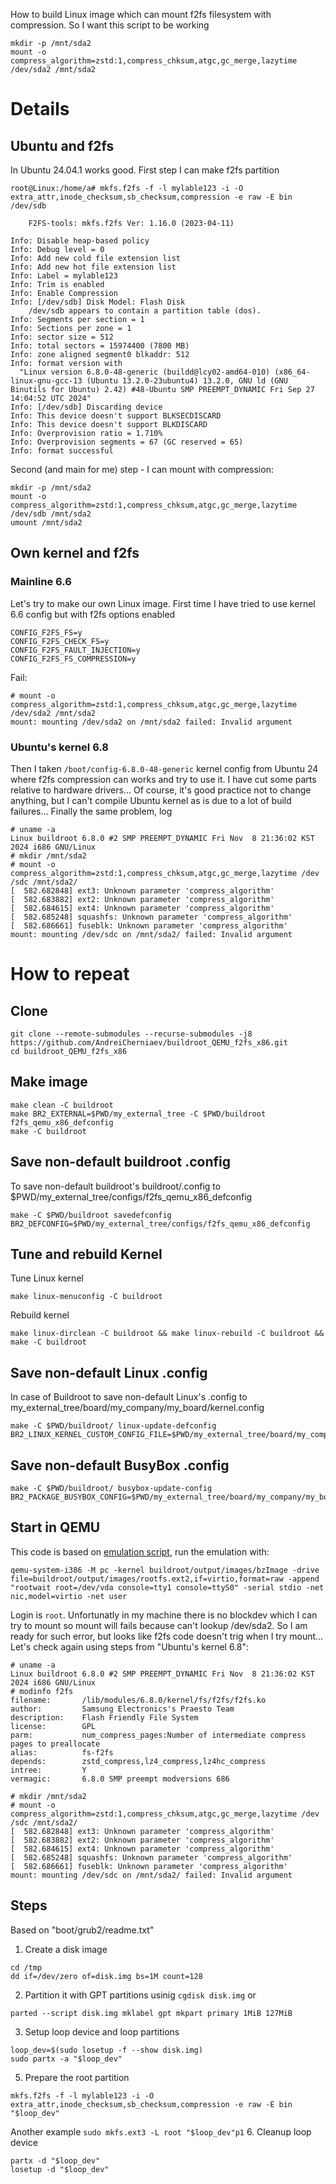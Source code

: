 How to build Linux image which can mount f2fs filesystem with compression. So I want this script to be working
```
mkdir -p /mnt/sda2
mount -o compress_algorithm=zstd:1,compress_chksum,atgc,gc_merge,lazytime /dev/sda2 /mnt/sda2
```
# Details
## Ubuntu and f2fs
In Ubuntu 24.04.1 works good. First step I can make f2fs partition
```
root@Linux:/home/a# mkfs.f2fs -f -l mylable123 -i -O extra_attr,inode_checksum,sb_checksum,compression -e raw -E bin /dev/sdb

    F2FS-tools: mkfs.f2fs Ver: 1.16.0 (2023-04-11)

Info: Disable heap-based policy
Info: Debug level = 0
Info: Add new cold file extension list
Info: Add new hot file extension list
Info: Label = mylable123
Info: Trim is enabled
Info: Enable Compression
Info: [/dev/sdb] Disk Model: Flash Disk      
    /dev/sdb appears to contain a partition table (dos).
Info: Segments per section = 1
Info: Sections per zone = 1
Info: sector size = 512
Info: total sectors = 15974400 (7800 MB)
Info: zone aligned segment0 blkaddr: 512
Info: format version with
  "Linux version 6.8.0-48-generic (buildd@lcy02-amd64-010) (x86_64-linux-gnu-gcc-13 (Ubuntu 13.2.0-23ubuntu4) 13.2.0, GNU ld (GNU Binutils for Ubuntu) 2.42) #48-Ubuntu SMP PREEMPT_DYNAMIC Fri Sep 27 14:04:52 UTC 2024"
Info: [/dev/sdb] Discarding device
Info: This device doesn't support BLKSECDISCARD
Info: This device doesn't support BLKDISCARD
Info: Overprovision ratio = 1.710%
Info: Overprovision segments = 67 (GC reserved = 65)
Info: format successful
```
Second (and main for me) step - I can mount with compression:
```
mkdir -p /mnt/sda2
mount -o compress_algorithm=zstd:1,compress_chksum,atgc,gc_merge,lazytime /dev/sdb /mnt/sda2
umount /mnt/sda2
```

## Own kernel and f2fs
### Mainline 6.6
Let's try to make our own Linux image. First time I have tried to use kernel 6.6 config but with f2fs options enabled
```
CONFIG_F2FS_FS=y
CONFIG_F2FS_CHECK_FS=y
CONFIG_F2FS_FAULT_INJECTION=y
CONFIG_F2FS_FS_COMPRESSION=y
```
Fail:
```
# mount -o compress_algorithm=zstd:1,compress_chksum,atgc,gc_merge,lazytime /dev/sda2 /mnt/sda2
mount: mounting /dev/sda2 on /mnt/sda2 failed: Invalid argument
```
### Ubuntu's kernel 6.8
Then I taken `/boot/config-6.8.0-48-generic` kernel config from Ubuntu 24 where f2fs compression can works and try to use it. I have cut some parts relative to hardware drivers... Of course, it's good practice not to change anything, but I can't compile Ubuntu kernel as is due to a lot of build failures... Finally the same problem, log
```
# uname -a
Linux buildroot 6.8.0 #2 SMP PREEMPT_DYNAMIC Fri Nov  8 21:36:02 KST 2024 i686 GNU/Linux
# mkdir /mnt/sda2
# mount -o compress_algorithm=zstd:1,compress_chksum,atgc,gc_merge,lazytime /dev
/sdc /mnt/sda2/
[  582.682848] ext3: Unknown parameter 'compress_algorithm'
[  582.683882] ext2: Unknown parameter 'compress_algorithm'
[  582.684615] ext4: Unknown parameter 'compress_algorithm'
[  582.685248] squashfs: Unknown parameter 'compress_algorithm'
[  582.686661] fuseblk: Unknown parameter 'compress_algorithm'
mount: mounting /dev/sdc on /mnt/sda2/ failed: Invalid argument
```
# How to repeat
## Clone
```
git clone --remote-submodules --recurse-submodules -j8 https://github.com/AndreiCherniaev/buildroot_QEMU_f2fs_x86.git
cd buildroot_QEMU_f2fs_x86
```
## Make image
```
make clean -C buildroot
make BR2_EXTERNAL=$PWD/my_external_tree -C $PWD/buildroot f2fs_qemu_x86_defconfig
make -C buildroot
```
## Save non-default buildroot .config
To save non-default buildroot's buildroot/.config to $PWD/my_external_tree/configs/f2fs_qemu_x86_defconfig
```
make -C $PWD/buildroot savedefconfig BR2_DEFCONFIG=$PWD/my_external_tree/configs/f2fs_qemu_x86_defconfig
```
## Tune and rebuild Kernel
Tune Linux kernel
```
make linux-menuconfig -C buildroot
```
Rebuild kernel
```
make linux-dirclean -C buildroot && make linux-rebuild -C buildroot && make -C buildroot
```
## Save non-default Linux .config
In case of Buildroot to save non-default Linux's .config to my_external_tree/board/my_company/my_board/kernel.config
```
make -C $PWD/buildroot/ linux-update-defconfig BR2_LINUX_KERNEL_CUSTOM_CONFIG_FILE=$PWD/my_external_tree/board/my_company/my_board/kernel.config
```
## Save non-default BusyBox .config
```
make -C $PWD/buildroot/ busybox-update-config BR2_PACKAGE_BUSYBOX_CONFIG=$PWD/my_external_tree/board/my_company/my_board/MyBusyBox.config
```
## Start in QEMU
This code is based on [emulation script](https://github.com/buildroot/buildroot/tree/master/board/qemu/x86_64), run the emulation with:
```
qemu-system-i386 -M pc -kernel buildroot/output/images/bzImage -drive file=buildroot/output/images/rootfs.ext2,if=virtio,format=raw -append "rootwait root=/dev/vda console=tty1 console=ttyS0" -serial stdio -net nic,model=virtio -net user
```
Login is `root`. Unfortunatly in my machine there is no blockdev which I can try to mount so mount will fails because can't lookup /dev/sda2. So I am ready for such error, but looks like f2fs code doesn't trig when I try mount... Let's check again using steps from "Ubuntu's kernel 6.8":
```
# uname -a
Linux buildroot 6.8.0 #2 SMP PREEMPT_DYNAMIC Fri Nov  8 21:36:02 KST 2024 i686 GNU/Linux
# modinfo f2fs
filename:       /lib/modules/6.8.0/kernel/fs/f2fs/f2fs.ko
author:         Samsung Electronics's Praesto Team
description:    Flash Friendly File System
license:        GPL
parm:           num_compress_pages:Number of intermediate compress pages to preallocate
alias:          fs-f2fs
depends:        zstd_compress,lz4_compress,lz4hc_compress
intree:         Y
vermagic:       6.8.0 SMP preempt modversions 686

# mkdir /mnt/sda2
# mount -o compress_algorithm=zstd:1,compress_chksum,atgc,gc_merge,lazytime /dev
/sdc /mnt/sda2/
[  582.682848] ext3: Unknown parameter 'compress_algorithm'
[  582.683882] ext2: Unknown parameter 'compress_algorithm'
[  582.684615] ext4: Unknown parameter 'compress_algorithm'
[  582.685248] squashfs: Unknown parameter 'compress_algorithm'
[  582.686661] fuseblk: Unknown parameter 'compress_algorithm'
mount: mounting /dev/sdc on /mnt/sda2/ failed: Invalid argument
```

## Steps
Based on "boot/grub2/readme.txt"
1. Create a disk image
```
cd /tmp
dd if=/dev/zero of=disk.img bs=1M count=128
```
2. Partition it with GPT partitions usinig `cgdisk disk.img` or
```
parted --script disk.img mklabel gpt mkpart primary 1MiB 127MiB
```
3. Setup loop device and loop partitions
```
loop_dev=$(sudo losetup -f --show disk.img)
sudo partx -a "$loop_dev"
```
5. Prepare the root partition
```
mkfs.f2fs -f -l mylable123 -i -O extra_attr,inode_checksum,sb_checksum,compression -e raw -E bin "$loop_dev"
```
Another example `sudo mkfs.ext3 -L root "$loop_dev"p1`
6. Cleanup loop device
```
partx -d "$loop_dev"
losetup -d "$loop_dev"
```
